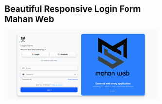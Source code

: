 # Beautiful Responsive Login Form Mahan Web
![Example](https://github.com/mahan-salami/login-form.github.io/blob/main/login/Mahan%20Web%20Login.png)
